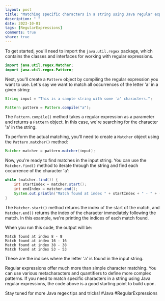 ```yaml
---
layout: post
title: "Matching specific characters in a string using Java regular expressions"
description: " "
date: 2023-10-01
tags: [RegularExpressions]
comments: true
share: true
---
```


To get started, you'll need to import the `java.util.regex` package, which contains the classes and interfaces for working with regular expressions. 

```java
import java.util.regex.Matcher;
import java.util.regex.Pattern;
```

Next, you'll create a `Pattern` object by compiling the regular expression you want to use. Let's say we want to match all occurrences of the letter 'a' in a given string:

```java
String input = "This is a sample string with some 'a' characters.";

Pattern pattern = Pattern.compile("a");
```

The `Pattern.compile()` method takes a regular expression as a parameter and returns a `Pattern` object. In this case, we're searching for the character 'a' in the string.

To perform the actual matching, you'll need to create a `Matcher` object using the `Pattern.matcher()` method:

```java
Matcher matcher = pattern.matcher(input);
```

Now, you're ready to find matches in the input string. You can use the `Matcher.find()` method to iterate through the string and find each occurrence of the character 'a':

```java
while (matcher.find()) {
    int startIndex = matcher.start();
    int endIndex = matcher.end();
    System.out.println("Match found at index " + startIndex + " - " + (endIndex - 1));
}
```

The `Matcher.start()` method returns the index of the start of the match, and `Matcher.end()` returns the index of the character immediately following the match. In this example, we're printing the indices of each match found.

When you run this code, the output will be:

```
Match found at index 8 - 8
Match found at index 16 - 16
Match found at index 38 - 38
Match found at index 53 - 53
```

These are the indices where the letter 'a' is found in the input string.

Regular expressions offer much more than simple character matching. You can use various metacharacters and quantifiers to define more complex patterns. If you need to match specific characters in a string using Java regular expressions, the code above is a good starting point to build upon.

Stay tuned for more Java regex tips and tricks! #Java #RegularExpressions
